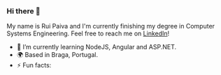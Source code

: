 ### Hi there 👋
My name is Rui Paiva and I'm currently finishing my degree in Computer Systems Engineering. Feel free to reach me on [LinkedIn](https://www.linkedin.com/in/ruicarvalhopaiva/)!

- 🌱 I’m currently learning NodeJS, Angular and ASP.NET.
- 🌍 Based in Braga, Portugal.
- ⚡ Fun facts:
